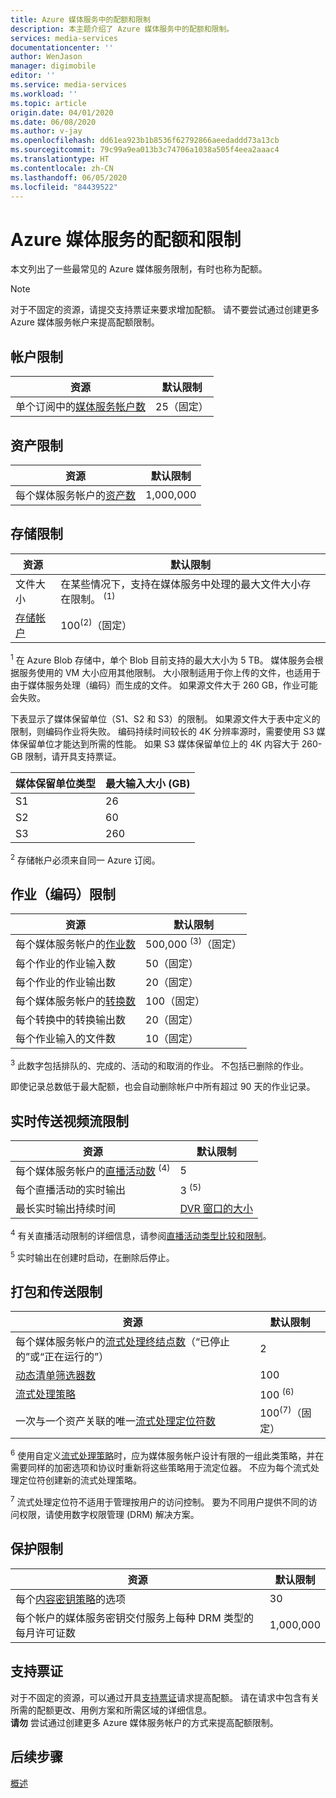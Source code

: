 ```yaml
---
title: Azure 媒体服务中的配额和限制
description: 本主题介绍了 Azure 媒体服务中的配额和限制。
services: media-services
documentationcenter: ''
author: WenJason
manager: digimobile
editor: ''
ms.service: media-services
ms.workload: ''
ms.topic: article
origin.date: 04/01/2020
ms.date: 06/08/2020
ms.author: v-jay
ms.openlocfilehash: dd61ea923b1b8536f62792866aeedaddd73a13cb
ms.sourcegitcommit: 79c99a9ea013b3c74706a1038a505f4eea2aaac4
ms.translationtype: HT
ms.contentlocale: zh-CN
ms.lasthandoff: 06/05/2020
ms.locfileid: "84439522"
---
```

<!-- If you update limits in this topic, make sure to also update https://docs.azure.cn/azure-resource-manager/management/azure-subscription-service-limits#media-services-limits -->
# <a name="azure-media-services-quotas-and-limits"></a>Azure 媒体服务的配额和限制

本文列出了一些最常见的 Azure 媒体服务限制，有时也称为配额。

> [!NOTE]
> 对于不固定的资源，请提交支持票证来要求增加配额。 请不要尝试通过创建更多 Azure 媒体服务帐户来提高配额限制。

## <a name="account-limits"></a>帐户限制

| 资源 | 默认限制 | 
| --- | --- | 
| 单个订阅中的[媒体服务帐户数](media-services-account-concept.md) | 25（固定） |

## <a name="asset-limits"></a>资产限制

| 资源 | 默认限制 | 
| --- | --- | 
| 每个媒体服务帐户的[资产数](assets-concept.md) | 1,000,000|

## <a name="storage-limits"></a>存储限制

| 资源 | 默认限制 | 
| --- | --- | 
| 文件大小| 在某些情况下，支持在媒体服务中处理的最大文件大小存在限制。 <sup>(1)</sup> |
| [存储帐户](storage-account-concept.md) | 100<sup>(2)</sup>（固定） |

<sup>1</sup> 在 Azure Blob 存储中，单个 Blob 目前支持的最大大小为 5 TB。 媒体服务会根据服务使用的 VM 大小应用其他限制。 大小限制适用于你上传的文件，也适用于由于媒体服务处理（编码）而生成的文件。 如果源文件大于 260 GB，作业可能会失败。 

下表显示了媒体保留单位（S1、S2 和 S3）的限制。 如果源文件大于表中定义的限制，则编码作业将失败。 编码持续时间较长的 4K 分辨率源时，需要使用 S3 媒体保留单位才能达到所需的性能。 如果 S3 媒体保留单位上的 4K 内容大于 260-GB 限制，请开具支持票证。

|媒体保留单位类型|最大输入大小 (GB)|
|---|---|
|S1 |    26|
|S2    | 60|
|S3    |260|

<sup>2</sup> 存储帐户必须来自同一 Azure 订阅。

## <a name="jobs-encoding-limits"></a>作业（编码）限制

| 资源 | 默认限制 | 
| --- | --- | 
| 每个媒体服务帐户的[作业数](transforms-jobs-concept.md) | 500,000 <sup>(3)</sup>（固定）|
| 每个作业的作业输入数 | 50（固定）|
| 每个作业的作业输出数 | 20（固定） |
| 每个媒体服务帐户的[转换数](transforms-jobs-concept.md) | 100（固定）|
| 每个转换中的转换输出数 | 20（固定） |
| 每个作业输入的文件数|10（固定）|

<sup>3</sup> 此数字包括排队的、完成的、活动的和取消的作业。 不包括已删除的作业。 

即使记录总数低于最大配额，也会自动删除帐户中所有超过 90 天的作业记录。 

## <a name="live-streaming-limits"></a>实时传送视频流限制

| 资源 | 默认限制 | 
| --- | --- | 
| 每个媒体服务帐户的[直播活动数](live-events-outputs-concept.md) <sup>(4)</sup> |5|
| 每个直播活动的实时输出 |3 <sup>(5)</sup> |
| 最长实时输出持续时间 | [DVR 窗口的大小](live-event-cloud-dvr.md) |

<sup>4</sup> 有关直播活动限制的详细信息，请参阅[直播活动类型比较和限制](live-event-types-comparison.md)。

<sup>5</sup> 实时输出在创建时启动，在删除后停止。

## <a name="packaging--delivery-limits"></a>打包和传送限制

| 资源 | 默认限制 | 
| --- | --- | 
| 每个媒体服务帐户的[流式处理终结点数](streaming-endpoint-concept.md)（“已停止的”或“正在运行的”）|2 |
| [动态清单筛选器数](filters-dynamic-manifest-overview.md)|100|
| [流式处理策略](streaming-policy-concept.md) | 100 <sup>(6)</sup> |
| 一次与一个资产关联的唯一[流式处理定位符数](streaming-locators-concept.md) | 100<sup>(7)</sup>（固定） |

<sup>6</sup> 使用自定义[流式处理策略](https://docs.microsoft.com/rest/api/media/streamingpolicies)时，应为媒体服务帐户设计有限的一组此类策略，并在需要同样的加密选项和协议时重新将这些策略用于流定位器。 不应为每个流式处理定位符创建新的流式处理策略。

<sup>7</sup> 流式处理定位符不适用于管理按用户的访问控制。 要为不同用户提供不同的访问权限，请使用数字权限管理 (DRM) 解决方案。

## <a name="protection-limits"></a>保护限制

| 资源 | 默认限制 | 
| --- | --- | 
| 每个[内容密钥策略](content-key-policy-concept.md)的选项 |30 | 
| 每个帐户的媒体服务密钥交付服务上每种 DRM 类型的每月许可证数|1,000,000|

## <a name="support-ticket"></a>支持票证

对于不固定的资源，可以通过开具[支持票证](https://portal.azure.cn/#blade/Microsoft_Azure_Support/HelpAndSupportBlade/newsupportrequest)请求提高配额。 请在请求中包含有关所需的配额更改、用例方案和所需区域的详细信息。 <br/>**请勿** 尝试通过创建更多 Azure 媒体服务帐户的方式来提高配额限制。

## <a name="next-steps"></a>后续步骤

[概述](media-services-overview.md)
